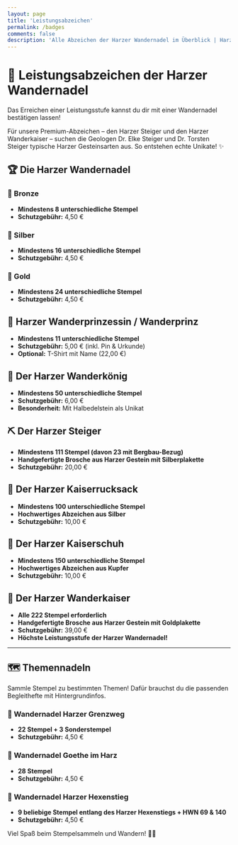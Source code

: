 ```yaml
---
layout: page
title: 'Leistungsabzeichen'
permalink: /badges
comments: false
description: 'Alle Abzeichen der Harzer Wandernadel im Überblick | Harzer Wanderbuddy'
---
```


# 🏅 Leistungsabzeichen der Harzer Wandernadel

Das Erreichen einer Leistungsstufe kannst du dir mit einer Wandernadel bestätigen lassen! 

Für unsere Premium-Abzeichen – den Harzer Steiger und den Harzer Wanderkaiser – suchen die Geologen Dr. Elke Steiger und Dr. Torsten Steiger typische Harzer Gesteinsarten aus. So entstehen echte Unikate! ✨

## 🏆 Die Harzer Wandernadel

### 🥉 Bronze
- **Mindestens 8 unterschiedliche Stempel**
- **Schutzgebühr:** 4,50 €

### 🥈 Silber
- **Mindestens 16 unterschiedliche Stempel**
- **Schutzgebühr:** 4,50 €

### 🥇 Gold
- **Mindestens 24 unterschiedliche Stempel**
- **Schutzgebühr:** 4,50 €

## 👑 Harzer Wanderprinzessin / Wanderprinz
- **Mindestens 11 unterschiedliche Stempel**
- **Schutzgebühr:** 5,00 € (inkl. Pin & Urkunde)
- **Optional:** T-Shirt mit Name (22,00 €)

## 🤴 Der Harzer Wanderkönig
- **Mindestens 50 unterschiedliche Stempel**
- **Schutzgebühr:** 6,00 €
- **Besonderheit:** Mit Halbedelstein als Unikat

## ⛏️ Der Harzer Steiger
- **Mindestens 111 Stempel (davon 23 mit Bergbau-Bezug)**
- **Handgefertigte Brosche aus Harzer Gestein mit Silberplakette**
- **Schutzgebühr:** 20,00 €

## 🎒 Der Harzer Kaiserrucksack
- **Mindestens 100 unterschiedliche Stempel**
- **Hochwertiges Abzeichen aus Silber**
- **Schutzgebühr:** 10,00 €

## 👞 Der Harzer Kaiserschuh
- **Mindestens 150 unterschiedliche Stempel**
- **Hochwertiges Abzeichen aus Kupfer**
- **Schutzgebühr:** 10,00 €

## 👑 Der Harzer Wanderkaiser
- **Alle 222 Stempel erforderlich**
- **Handgefertigte Brosche aus Harzer Gestein mit Goldplakette**
- **Schutzgebühr:** 39,00 €
- **Höchste Leistungsstufe der Harzer Wandernadel!**

---

## 🗺️ Themennadeln
Sammle Stempel zu bestimmten Themen! Dafür brauchst du die passenden Begleithefte mit Hintergrundinfos.

### 🏰 Wandernadel Harzer Grenzweg
- **22 Stempel + 3 Sonderstempel**
- **Schutzgebühr:** 4,50 €

### 📖 Wandernadel Goethe im Harz
- **28 Stempel**
- **Schutzgebühr:** 4,50 €

### 🔮 Wandernadel Harzer Hexenstieg
- **9 beliebige Stempel entlang des Harzer Hexenstiegs + HWN 69 & 140**
- **Schutzgebühr:** 4,50 €

Viel Spaß beim Stempelsammeln und Wandern! 🥾🌲
